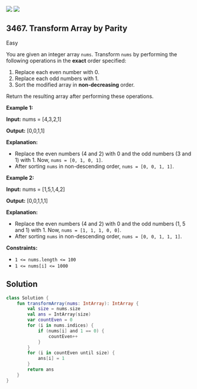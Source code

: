 [![](https://img.shields.io/github/stars/javadev/LeetCode-in-Kotlin?label=Stars&style=flat-square)](https://github.com/javadev/LeetCode-in-Kotlin)
[![](https://img.shields.io/github/forks/javadev/LeetCode-in-Kotlin?label=Fork%20me%20on%20GitHub%20&style=flat-square)](https://github.com/javadev/LeetCode-in-Kotlin/fork)

## 3467\. Transform Array by Parity

Easy

You are given an integer array `nums`. Transform `nums` by performing the following operations in the **exact** order specified:

1.  Replace each even number with 0.
2.  Replace each odd numbers with 1.
3.  Sort the modified array in **non-decreasing** order.

Return the resulting array after performing these operations.

**Example 1:**

**Input:** nums = [4,3,2,1]

**Output:** [0,0,1,1]

**Explanation:**

*   Replace the even numbers (4 and 2) with 0 and the odd numbers (3 and 1) with 1. Now, `nums = [0, 1, 0, 1]`.
*   After sorting `nums` in non-descending order, `nums = [0, 0, 1, 1]`.

**Example 2:**

**Input:** nums = [1,5,1,4,2]

**Output:** [0,0,1,1,1]

**Explanation:**

*   Replace the even numbers (4 and 2) with 0 and the odd numbers (1, 5 and 1) with 1. Now, `nums = [1, 1, 1, 0, 0]`.
*   After sorting `nums` in non-descending order, `nums = [0, 0, 1, 1, 1]`.

**Constraints:**

*   `1 <= nums.length <= 100`
*   `1 <= nums[i] <= 1000`

## Solution

```kotlin
class Solution {
    fun transformArray(nums: IntArray): IntArray {
        val size = nums.size
        val ans = IntArray(size)
        var countEven = 0
        for (i in nums.indices) {
            if (nums[i] and 1 == 0) {
                countEven++
            }
        }
        for (i in countEven until size) {
            ans[i] = 1
        }
        return ans
    }
}
```